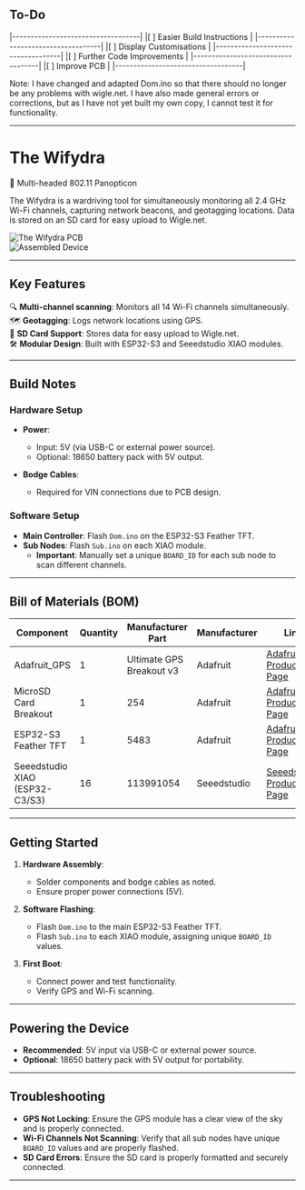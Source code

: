 ## **To-Do**
|-----------------------------------|
|[ ] Easier Build Instructions      |
|-----------------------------------|
|[ ] Display Customisations         |
|-----------------------------------|
|[ ] Further Code Improvements      |
|-----------------------------------|
|[ ] Improve PCB                    |
|-----------------------------------|

Note:
I have changed and adapted Dom.ino so that there should no longer be any problems with wigle.net. I have also made general errors or corrections, but as I have not yet built my own copy, I cannot test it for functionality.


---

# **The Wifydra**  
📡 Multi-headed 802.11 Panopticon  

The Wifydra is a wardriving tool for simultaneously monitoring all 2.4 GHz Wi-Fi channels, capturing network beacons, and geotagging locations. Data is stored on an SD card for easy upload to Wigle.net.

![The Wifydra PCB](https://github.com/lozaning/The_Wifydra/assets/13127833/40c7db88-5f30-40e3-a340-c568a6b9d1a1)  
![Assembled Device](https://github.com/lozaning/The_Wifydra/assets/13127833/05d1311d-2f22-4797-af1c-c54453f760cb)

---

## **Key Features**  
🔍 **Multi-channel scanning**: Monitors all 14 Wi-Fi channels simultaneously.  
🗺️ **Geotagging**: Logs network locations using GPS.  
📁 **SD Card Support**: Stores data for easy upload to Wigle.net.  
🛠️ **Modular Design**: Built with ESP32-S3 and Seeedstudio XIAO modules.  

---

## **Build Notes**  

### **Hardware Setup**  
- **Power**:  
  - Input: 5V (via USB-C or external power source).  
  - Optional: 18650 battery pack with 5V output.  

- **Bodge Cables**:  
  - Required for VIN connections due to PCB design.  

### **Software Setup**  
- **Main Controller**: Flash `Dom.ino` on the ESP32-S3 Feather TFT.  
- **Sub Nodes**: Flash `Sub.ino` on each XIAO module.  
  - **Important**: Manually set a unique `BOARD_ID` for each sub node to scan different channels.  

---

## **Bill of Materials (BOM)**  

| Component                     | Quantity | Manufacturer Part          | Manufacturer       | Link                                                                                   |  
|-------------------------------|----------|----------------------------|--------------------|---------------------------------------------------------------------------------------|  
| Adafruit_GPS                  | 1        | Ultimate GPS Breakout v3    | Adafruit          | [Adafruit Product Page](https://www.adafruit.com/product/746)                        |  
| MicroSD Card Breakout          | 1        | 254                        | Adafruit          | [Adafruit Product Page](https://www.adafruit.com/product/254)                        |  
| ESP32-S3 Feather TFT          | 1        | 5483                       | Adafruit          | [Adafruit Product Page](https://www.adafruit.com/product/5483)                        |  
| Seeedstudio XIAO (ESP32-C3/S3)| 16       | 113991054                   | Seeedstudio       | [Seeedstudio Product Page](https://www.seeedstudio.com/product/113991054.html)       |  

---

## **Getting Started**  

1. **Hardware Assembly**:  
   - Solder components and bodge cables as noted.  
   - Ensure proper power connections (5V).  

2. **Software Flashing**:  
   - Flash `Dom.ino` to the main ESP32-S3 Feather TFT.  
   - Flash `Sub.ino` to each XIAO module, assigning unique `BOARD_ID` values.  

3. **First Boot**:  
   - Connect power and test functionality.  
   - Verify GPS and Wi-Fi scanning.  

---

## **Powering the Device**  

- **Recommended**: 5V input via USB-C or external power source.  
- **Optional**: 18650 battery pack with 5V output for portability.  

---

## **Troubleshooting**  

- **GPS Not Locking**: Ensure the GPS module has a clear view of the sky and is properly connected.  
- **Wi-Fi Channels Not Scanning**: Verify that all sub nodes have unique `BOARD_ID` values and are properly flashed.  
- **SD Card Errors**: Ensure the SD card is properly formatted and securely connected.  

---
